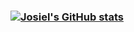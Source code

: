 ### [![Josiel's GitHub stats](https://github-readme-stats.vercel.app/api?username=JosielPerez&show_icons=true&theme=darcula)](https://github.com/JosielPerez/github-readme-stats)

<!--
**JosielPerez/JosielPerez** is a ✨ _special_ ✨ repository because its `README.md` (this file) appears on your GitHub profile.
